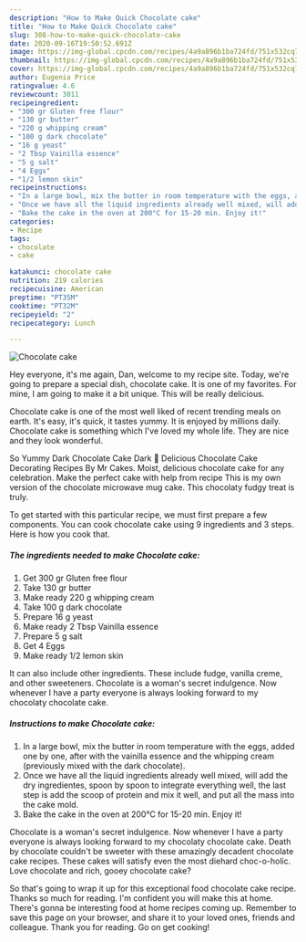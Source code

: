 ```yaml
---
description: "How to Make Quick Chocolate cake"
title: "How to Make Quick Chocolate cake"
slug: 308-how-to-make-quick-chocolate-cake
date: 2020-09-16T19:50:52.691Z
image: https://img-global.cpcdn.com/recipes/4a9a896b1ba724fd/751x532cq70/chocolate-cake-recipe-main-photo.jpg
thumbnail: https://img-global.cpcdn.com/recipes/4a9a896b1ba724fd/751x532cq70/chocolate-cake-recipe-main-photo.jpg
cover: https://img-global.cpcdn.com/recipes/4a9a896b1ba724fd/751x532cq70/chocolate-cake-recipe-main-photo.jpg
author: Eugenia Price
ratingvalue: 4.6
reviewcount: 3011
recipeingredient:
- "300 gr Gluten free flour"
- "130 gr butter"
- "220 g whipping cream"
- "100 g dark chocolate"
- "16 g yeast"
- "2 Tbsp Vainilla essence"
- "5 g salt"
- "4 Eggs"
- "1/2 lemon skin"
recipeinstructions:
- "In a large bowl, mix the butter in room temperature with the eggs, added one by one, after with the vainilla essence and the whipping cream (previously mixed with the dark chocolate)."
- "Once we have all the liquid ingredients already well mixed, will add the dry ingredientes, spoon by spoon to integrate everything well, the last step is add the scoop of protein and mix it well, and put all the mass into the cake mold."
- "Bake the cake in the oven at 200°C for 15-20 min. Enjoy it!"
categories:
- Recipe
tags:
- chocolate
- cake

katakunci: chocolate cake 
nutrition: 219 calories
recipecuisine: American
preptime: "PT35M"
cooktime: "PT32M"
recipeyield: "2"
recipecategory: Lunch

---
```



![Chocolate cake](https://img-global.cpcdn.com/recipes/4a9a896b1ba724fd/751x532cq70/chocolate-cake-recipe-main-photo.jpg)

Hey everyone, it's me again, Dan, welcome to my recipe site. Today, we're going to prepare a special dish, chocolate cake. It is one of my favorites. For mine, I am going to make it a bit unique. This will be really delicious.

Chocolate cake is one of the most well liked of recent trending meals on earth. It's easy, it's quick, it tastes yummy. It is enjoyed by millions daily. Chocolate cake is something which I've loved my whole life. They are nice and they look wonderful.

So Yummy Dark Chocolate Cake Dark 💖 Delicious Chocolate Cake Decorating Recipes By Mr Cakes. Moist, delicious chocolate cake for any celebration. Make the perfect cake with help from recipe This is my own version of the chocolate microwave mug cake. This chocolaty fudgy treat is truly.


To get started with this particular recipe, we must first prepare a few components. You can cook chocolate cake using 9 ingredients and 3 steps. Here is how you cook that.

<!--inarticleads1-->

##### The ingredients needed to make Chocolate cake:

1. Get 300 gr Gluten free flour
1. Take 130 gr butter
1. Make ready 220 g whipping cream
1. Take 100 g dark chocolate
1. Prepare 16 g yeast
1. Make ready 2 Tbsp Vainilla essence
1. Prepare 5 g salt
1. Get 4 Eggs
1. Make ready 1/2 lemon skin


It can also include other ingredients. These include fudge, vanilla creme, and other sweeteners. Chocolate is a woman&#39;s secret indulgence. Now whenever I have a party everyone is always looking forward to my chocolaty chocolate cake. 

<!--inarticleads2-->

##### Instructions to make Chocolate cake:

1. In a large bowl, mix the butter in room temperature with the eggs, added one by one, after with the vainilla essence and the whipping cream (previously mixed with the dark chocolate).
1. Once we have all the liquid ingredients already well mixed, will add the dry ingredientes, spoon by spoon to integrate everything well, the last step is add the scoop of protein and mix it well, and put all the mass into the cake mold.
1. Bake the cake in the oven at 200°C for 15-20 min. Enjoy it!


Chocolate is a woman&#39;s secret indulgence. Now whenever I have a party everyone is always looking forward to my chocolaty chocolate cake. Death by chocolate couldn&#39;t be sweeter with these amazingly decadent chocolate cake recipes. These cakes will satisfy even the most diehard choc-o-holic. Love chocolate and rich, gooey chocolate cake? 

So that's going to wrap it up for this exceptional food chocolate cake recipe. Thanks so much for reading. I'm confident you will make this at home. There's gonna be interesting food at home recipes coming up. Remember to save this page on your browser, and share it to your loved ones, friends and colleague. Thank you for reading. Go on get cooking!
